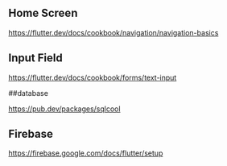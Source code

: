 ## Home Screen
https://flutter.dev/docs/cookbook/navigation/navigation-basics

## Input Field
https://flutter.dev/docs/cookbook/forms/text-input


##database

https://pub.dev/packages/sqlcool

## Firebase 
https://firebase.google.com/docs/flutter/setup
